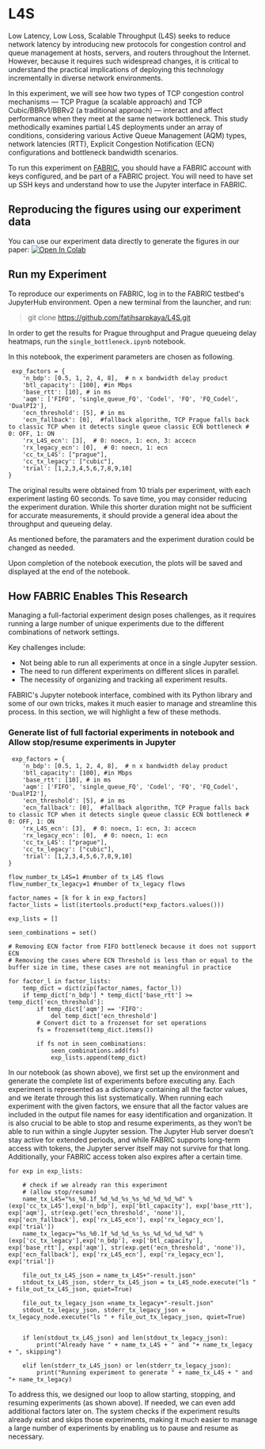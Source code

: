# L4S

Low Latency, Low Loss, Scalable Throughput (L4S) seeks to reduce network latency by introducing new protocols for congestion control and queue management at hosts, servers, and routers throughout the Internet. However, because it requires such widespread changes, it is critical to understand the practical implications of deploying this technology incrementally in diverse network environments. 

In this experiment, we will see how two types of TCP congestion control mechanisms — TCP Prague (a scalable approach) and TCP Cubic/BBRv1/BBRv2 (a traditional approach) — interact and affect performance when they meet at the same network bottleneck. This study methodically examines partial L4S deployments under an array of conditions, considering various Active Queue Management (AQM) types, network latencies (RTT), Explicit Congestion Notification (ECN) configurations and bottleneck bandwidth scenarios.

To run this experiment on [FABRIC](https://fabric-testbed.net), you should have a FABRIC account with keys configured, and be part of a FABRIC project. You will need to have set up SSH keys and understand how to use the Jupyter interface in FABRIC.


## Reproducing the figures using our experiment data

You can use our experiment data directly to generate the figures in our paper: [![Open In Colab](https://colab.research.google.com/assets/colab-badge.svg)](https://colab.research.google.com/drive/1A_0-mLgEVr4zma1-VdYhWUUVzcR6hYfk?usp=sharing)

## Run my Experiment

To reproduce our experiments on FABRIC, log in to the FABRIC testbed's JupyterHub environment. Open a new terminal from the launcher, and run:

> git clone https://github.com/fatihsarpkaya/L4S.git

In order to get the results for Prague throughput and Prague queueing delay heatmaps, run the `single_bottleneck.ipynb` notebook. 

In this notebook, the experiment parameters are chosen as following.
```
 exp_factors = {
    'n_bdp': [0.5, 1, 2, 4, 8],  # n x bandwidth delay product
    'btl_capacity': [100], #in Mbps 
    'base_rtt': [10], # in ms 
    'aqm': ['FIFO', 'single_queue_FQ', 'Codel', 'FQ', 'FQ_Codel', 'DualPI2'],
    'ecn_threshold': [5], # in ms 
    'ecn_fallback': [0],  #fallback algorithm, TCP Prague falls back to classic TCP when it detects single queue classic ECN bottleneck # 0: OFF, 1: ON  
    'rx_L4S_ecn': [3],  # 0: noecn, 1: ecn, 3: accecn 
    'rx_legacy_ecn': [0],  # 0: noecn, 1: ecn 
    'cc_tx_L4S': ["prague"],
    'cc_tx_legacy': ["cubic"],
    'trial': [1,2,3,4,5,6,7,8,9,10]
}
```

The original results were obtained from 10 trials per experiment, with each experiment lasting 60 seconds. To save time, you may consider reducing the experiment duration. While this shorter duration might not be sufficient for accurate measurements, it should provide a general idea about the throughput and queueing delay.

As mentioned before, the paramaters and the experiment duration could be changed as needed.

Upon completion of the notebook execution, the plots will be saved and displayed at the end of the notebook.

## How FABRIC Enables This Research

Managing a full-factorial experiment design poses challenges, as it requires running a large number of unique experiments due to the different combinations of network settings. 

Key challenges include:
- Not being able to run all experiments at once in a single Jupyter session.
- The need to run different experiments on different slices in parallel.
- The necessity of organizing and tracking all experiment results.

FABRIC's Jupyter notebook interface, combined with its Python library and some of our own tricks, makes it much easier to manage and streamline this process. In this section, we will highlight a few of these methods.

### Generate list of full factorial experiments in notebook and Allow stop/resume experiments in Jupyter

```
 exp_factors = {
    'n_bdp': [0.5, 1, 2, 4, 8],  # n x bandwidth delay product
    'btl_capacity': [100], #in Mbps 
    'base_rtt': [10], # in ms 
    'aqm': ['FIFO', 'single_queue_FQ', 'Codel', 'FQ', 'FQ_Codel', 'DualPI2'],
    'ecn_threshold': [5], # in ms 
    'ecn_fallback': [0],  #fallback algorithm, TCP Prague falls back to classic TCP when it detects single queue classic ECN bottleneck # 0: OFF, 1: ON  
    'rx_L4S_ecn': [3],  # 0: noecn, 1: ecn, 3: accecn 
    'rx_legacy_ecn': [0],  # 0: noecn, 1: ecn 
    'cc_tx_L4S': ["prague"],
    'cc_tx_legacy': ["cubic"],
    'trial': [1,2,3,4,5,6,7,8,9,10]
}

flow_number_tx_L4S=1 #number of tx_L4S flows
flow_number_tx_legacy=1 #number of tx_legacy flows

factor_names = [k for k in exp_factors]
factor_lists = list(itertools.product(*exp_factors.values()))

exp_lists = []

seen_combinations = set()

# Removing ECN factor from FIFO bottleneck because it does not support ECN
# Removing the cases where ECN Threshold is less than or equal to the buffer size in time, these cases are not meaningful in practice

for factor_l in factor_lists:
    temp_dict = dict(zip(factor_names, factor_l))
    if temp_dict['n_bdp'] * temp_dict['base_rtt'] >= temp_dict['ecn_threshold']:
        if temp_dict['aqm'] == 'FIFO':
            del temp_dict['ecn_threshold']
        # Convert dict to a frozenset for set operations
        fs = frozenset(temp_dict.items())
    
        if fs not in seen_combinations:
            seen_combinations.add(fs)
            exp_lists.append(temp_dict)
```

In our notebook (as shown above), we first set up the environment and generate the complete list of experiments before executing any. Each experiment is represented as a dictionary containing all the factor values, and we iterate through this list systematically. When running each experiment with the given factors, we ensure that all the factor values are included in the output file names for easy identification and organization. 
It is also crucial to be able to stop and resume experiments, as they won’t be able to run within a single Jupyter session. The Jupyter Hub server doesn’t stay active for extended periods, and while FABRIC supports long-term access with tokens, the Jupyter server itself may not survive for that long. Additionally, your FABRIC access token also expires after a certain time.

```
for exp in exp_lists:

    # check if we already ran this experiment
    # (allow stop/resume)
    name_tx_L4S="%s_%0.1f_%d_%d_%s_%s_%d_%d_%d_%d" % (exp['cc_tx_L4S'],exp['n_bdp'], exp['btl_capacity'], exp['base_rtt'], exp['aqm'], str(exp.get('ecn_threshold', 'none')), exp['ecn_fallback'], exp['rx_L4S_ecn'], exp['rx_legacy_ecn'], exp['trial'])
    name_tx_legacy="%s_%0.1f_%d_%d_%s_%s_%d_%d_%d_%d" % (exp['cc_tx_legacy'],exp['n_bdp'], exp['btl_capacity'], exp['base_rtt'], exp['aqm'], str(exp.get('ecn_threshold', 'none')), exp['ecn_fallback'], exp['rx_L4S_ecn'], exp['rx_legacy_ecn'], exp['trial'])
    
    file_out_tx_L4S_json = name_tx_L4S+"-result.json"
    stdout_tx_L4S_json, stderr_tx_L4S_json = tx_L4S_node.execute("ls " + file_out_tx_L4S_json, quiet=True) 
    
    file_out_tx_legacy_json =name_tx_legacy+"-result.json"
    stdout_tx_legacy_json, stderr_tx_legacy_json = tx_legacy_node.execute("ls " + file_out_tx_legacy_json, quiet=True) 
    

    if len(stdout_tx_L4S_json) and len(stdout_tx_legacy_json):
        print("Already have " + name_tx_L4S + " and "+ name_tx_legacy + ", skipping")

    elif len(stderr_tx_L4S_json) or len(stderr_tx_legacy_json):
        print("Running experiment to generate " + name_tx_L4S + " and "+ name_tx_legacy)
```

To address this, we designed our loop to allow starting, stopping, and resuming experiments (as shown above). If needed, we can even add additional factors later on. The system checks if the experiment results already exist and skips those experiments, making it much easier to manage a large number of experiments by enabling us to pause and resume as necessary.

